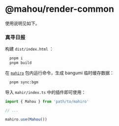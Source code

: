 # @mahou/render-common

使用说明见如下。

### 真寻日报

构建 `dist/index.html` ：

```bash
  pnpm i
  pnpm build
```

在 [`mahiro`](../../mahiro) 包内运行命令，生成 bangumi 临时缓存数据：

```bash
  pnpm sync:bgm
```

导入 `mahir/index.ts` 中的插件即可使用：

```ts
import { Mahou } from 'path/to/mahiro'

// ...

mahiro.use(Mahou())
```
